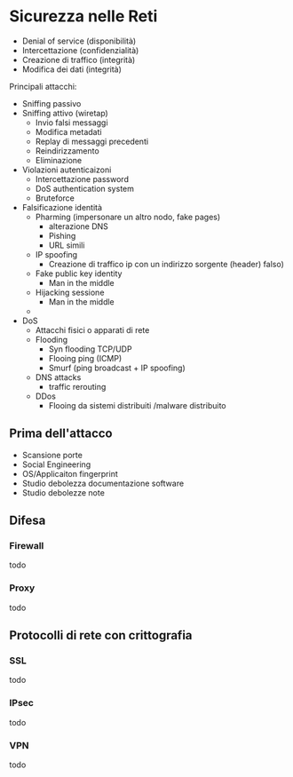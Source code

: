 # Sicurezza nelle Reti

- Denial of service (disponibilità)
- Intercettazione (confidenzialità)
- Creazione di traffico (integrità)
- Modifica dei dati (integrità)

Principali attacchi:

- Sniffing passivo
- Sniffing attivo (wiretap)
    + Invio falsi messaggi
    + Modifica metadati
    + Replay di messaggi precedenti
    + Reindirizzamento
    + Eliminazione
- Violazioni autenticaizoni
    + Intercettazione password
    + DoS authentication system
    + Bruteforce
- Falsificazione identità
    + Pharming (impersonare un altro nodo, fake pages)
        * alterazione DNS
        * Pishing
        * URL simili
    + IP spoofing
        * Creazione di traffico ip con un indirizzo sorgente (header) falso)
    + Fake public key identity 
        * Man in the middle 
    + Hijacking sessione
        * Man in the middle
    +
- DoS
    + Attacchi fisici o apparati di rete
    + Flooding
        * Syn flooding TCP/UDP
        * Flooing ping (ICMP)
        * Smurf (ping broadcast + IP spoofing)
    + DNS attacks
        * traffic rerouting
    + DDos
        * Flooing da sistemi distribuiti /malware distribuito

## Prima dell'attacco
- Scansione porte
- Social Engineering
- OS/Applicaiton fingerprint
- Studio debolezza documentazione software
- Studio debolezze note


## Difesa

### Firewall
todo

### Proxy
todo

## Protocolli di rete con crittografia
### SSL
todo

### IPsec
todo

### VPN
todo